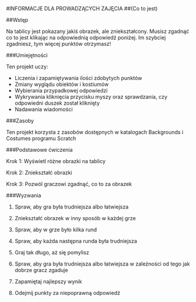 #INFORMACJE DLA PROWADZĄCYCH ZAJĘCIA
##(Co to jest)

##Wstęp

Na tablicy jest pokazany jakiś obrazek, ale zniekształcony. Musisz zgadnąć co to jest klikając na odpowiednią odpowiedź poniżej. Im szybciej zgadniesz, tym więcej punktów otrzymasz!

###Umiejętności

Ten projekt uczy:

* Liczenia i zapamiętywania ilości zdobytych punktów
* Zmiany wyglądu obiektów i kostiumów
* Wybierania przypadkowej odpowiedzi
* Wykrywania kliknięcia przycisku myszy oraz sprawdzania, czy odpowiedni duszek został kliknięty
* Nadawania wiadomości

###Zasoby

Ten projekt korzysta z zasobów dostępnych w katalogach Backgrounds i Costumes programu Scratch

###Podstawowe ćwiczenia

Krok 1: Wyświetl różne obrazki na tablicy

Krok 2: Zniekształć obrazki

Krok 3: Pozwól graczowi zgadnąć, co to za obrazek

###Wyzwania

1. Spraw, aby gra była trudniejsza albo łatwiejsza

2. Zniekształć obrazek w inny sposób w każdej grze

3. Spraw, aby w grze było kilka rund

4. Spraw, aby każda następna runda była trudniejsza

5. Graj tak długo, aż się pomylisz

6. Spraw, aby gra była trudniejsza albo łatwiejsza w zależności od tego jak dobrze gracz zgaduje

7. Zapamiętaj najlepszy wynik

8. Odejmij punkty za niepoprawną odpowiedź

